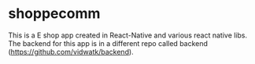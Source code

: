 # shoppecomm

This is a E shop app created in React-Native and various react native libs. The backend for this app is in a different repo called backend (https://github.com/vidwatk/backend).
